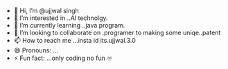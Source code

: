 - 👋 Hi, I’m @ujjwal singh
- 👀 I’m interested in ..AI technolgy.
- 🌱 I’m currently learning ..java program.
- 💞️ I’m looking to collaborate on .programer to making some uniqe..patent
- 📫 How to reach me ...insta id its.ujjwal.3.0
- 😄 Pronouns: ...
- ⚡ Fun fact: ...only coding no fun
♾️
<!---
ujjwalgoswami123/ujjwalgoswami123 is a ✨ special ✨ repository because its `README.md` (this file) appears on your GitHub profile.
You can click the Preview link to take a look at your changes.
--->
